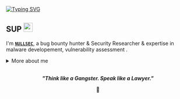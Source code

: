 <div>
  <a href="https://git.io/typing-svg">
    <img src="https://readme-typing-svg.demolab.com/?font=Fira+Code&pause=1000&color=22F700&width=435&lines=NULL%20SEC" alt="Typing SVG" />
  </a>
</div>

<h2 align="left">
  SUP
  <img src="https://media.giphy.com/media/hvRJCLFzcasrR4ia7z/giphy.gif" width="25px"/>
</h2>

I'm **[`NULLSEC`](https://github.com/@nullsec771)**, a bug bounty hunter & Security Researcher & expertise in malware developement, vulnerability assessment .


<details>
  <summary>More about me</summary>

- **Name**: NULLSEC
- **Location**: just a guy on the Internet
- **Bug Hunter** | **Security Researcher** | **forensics Analyst**
- i have experience in **Cracking**,**Reverse Engineering**,**Malware Analysis**,**Social engineering**,**Web App Pentesting**
- Reach me out at **nullsec@cock.li**

</details>
<br>

<p align="center">
  <b><i>"Think like a Gangster. Speak like a Lawyer."</i></b>
</p>

<p align="center">
<a>🌱</a>
</p>
